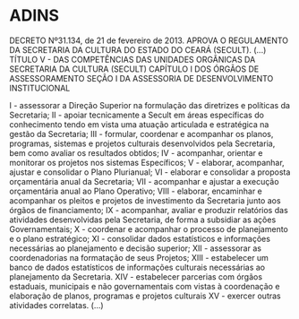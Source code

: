 # ADINS

DECRETO Nº31.134, de 21 de fevereiro de 2013. APROVA O REGULAMENTO DA SECRETARIA DA CULTURA DO ESTADO DO CEARÁ (SECULT).
(...)
TÍTULO V - DAS COMPETÊNCIAS DAS UNIDADES ORGÂNICAS DA SECRETARIA DA CULTURA (SECULT)
CAPÍTULO I
DOS ÓRGÃOS DE ASSESSORAMENTO
SEÇÃO I
DA ASSESSORIA DE DESENVOLVIMENTO INSTITUCIONAL

I - assessorar a Direção Superior na formulação das diretrizes e políticas da Secretaria;
II - apoiar tecnicamente a Secult em áreas específicas do conhecimento tendo em vista uma atuação articulada e estratégica na
gestão da Secretaria;
III - formular, coordenar e acompanhar os planos, programas, sistemas e projetos culturais desenvolvidos pela Secretaria, bem como avaliar os resultados obtidos;
IV - acompanhar, orientar e monitorar os projetos nos sistemas Específicos;
V - elaborar, acompanhar, ajustar e consolidar o Plano Plurianual;
VI - elaborar e consolidar a proposta orçamentária anual da Secretaria;
VII - acompanhar e ajustar a execução orçamentária anual ao Plano Operativo;
VIII - elaborar, encaminhar e acompanhar os pleitos e projetos de investimento da Secretaria junto aos órgãos de financiamento;
IX - acompanhar, avaliar e produzir relatórios das atividades desenvolvidas pela Secretaria, de forma a subsidiar as ações Governamentais;
X - coordenar e acompanhar o processo de planejamento e o plano estratégico;
XI - consolidar dados estatísticos e informações necessárias ao planejamento e decisão superior;
XII - assessorar as coordenadorias na formatação de seus Projetos;
XIII - estabelecer um banco de dados estatísticos de informações culturais necessárias ao planejamento da Secretaria.
XIV - estabelecer parcerias com órgãos estaduais, municipais e não governamentais com vistas à coordenação e elaboração de planos,
programas e projetos culturais
XV - exercer outras atividades correlatas.
(...)

